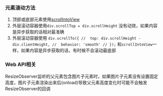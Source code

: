 ### 元素滚动方法
1. 顶部或底部元素使用[scrollIntoView](https://developer.mozilla.org/zh-CN/docs/Web/API/Element/scrollIntoView)
2. 外层滚动容器使用`div.scrollTop = div.scrollHeight` 没有动效，如果内容是异步获取的话相对最准确
3. 外层滚动容器使用 ``` div.scrollTo({
			// 	top: div.scrollHeight - div.clientHeight,
			// 	behavior: 'smooth'
			// }); ``` 和`scrollIntoView`一样，如果内容是异步获取的话，有时候不会滚动最底部

### Web API相关
ResizeObserver监听的父元素包含图片子元素时，如果图片子元素没有设置固定高度，图片子元素渲染出来后(onload)导致父元素高度变化时可能不会触发ResizeObserver的回调
